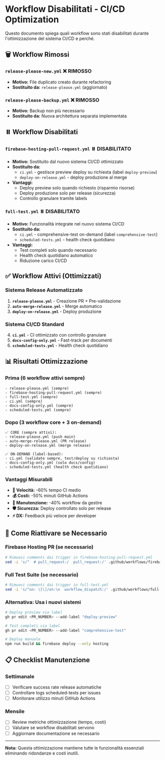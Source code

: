 # Workflow Disabilitati - CI/CD Optimization

Questo documento spiega quali workflow sono stati disabilitati durante l'ottimizzazione del sistema CI/CD e perché.

## 🗑️ **Workflow Rimossi**

### `release-please-new.yml` ❌ **RIMOSSO**

- **Motivo:** File duplicato creato durante refactoring
- **Sostituito da:** `release-please.yml` (aggiornato)

### `release-please-backup.yml` ❌ **RIMOSSO**

- **Motivo:** Backup non più necessario
- **Sostituito da:** Nuova architettura separata implementata

## ⏸️ **Workflow Disabilitati**

### `firebase-hosting-pull-request.yml` ⏸️ **DISABILITATO**

- **Motivo:** Sostituito dal nuovo sistema CI/CD ottimizzato
- **Sostituito da:**
  - `ci.yml` - gestisce preview deploy su richiesta (label `deploy-preview`)
  - `deploy-on-release.yml` - deploy produzione al merge
- **Vantaggi:**
  - Deploy preview solo quando richiesto (risparmio risorse)
  - Deploy produzione solo per release (sicurezza)
  - Controllo granulare tramite labels

### `full-test.yml` ⏸️ **DISABILITATO**

- **Motivo:** Funzionalità integrate nel nuovo sistema CI/CD
- **Sostituito da:**
  - `ci.yml` - comprehensive-test on-demand (label `comprehensive-test`)
  - `scheduled-tests.yml` - health check quotidiano
- **Vantaggi:**
  - Test completi solo quando necessario
  - Health check quotidiano automatico
  - Riduzione carico CI/CD

## ✅ **Workflow Attivi (Ottimizzati)**

### Sistema Release Automatizzato

1. **`release-please.yml`** - Creazione PR + Pre-validazione
2. **`auto-merge-release.yml`** - Merge automatico
3. **`deploy-on-release.yml`** - Deploy produzione

### Sistema CI/CD Standard

4. **`ci.yml`** - CI ottimizzato con controllo granulare
5. **`docs-config-only.yml`** - Fast-track per documenti
6. **`scheduled-tests.yml`** - Health check quotidiano

## 📊 **Risultati Ottimizzazione**

### Prima (6 workflow attivi sempre)

```
- release-please.yml (sempre)
- firebase-hosting-pull-request.yml (sempre)
- full-test.yml (sempre)
- ci.yml (sempre)
- docs-config-only.yml (sempre)
- scheduled-tests.yml (sempre)
```

### Dopo (3 workflow core + 3 on-demand)

```
✅ CORE (sempre attivi):
- release-please.yml (push main)
- auto-merge-release.yml (PR release)
- deploy-on-release.yml (merge release)

✅ ON-DEMAND (label-based):
- ci.yml (validate sempre, test/deploy su richiesta)
- docs-config-only.yml (solo docs/config)
- scheduled-tests.yml (health check quotidiano)
```

### Vantaggi Misurabili

- **🚀 Velocità:** -60% tempo CI medio
- **💰 Costi:** -50% minuti GitHub Actions
- **🔧 Manutenzione:** -40% workflow da gestire
- **🛡️ Sicurezza:** Deploy controllato solo per release
- **⚡ DX:** Feedback più veloce per developer

## 🔄 **Come Riattivare se Necessario**

### Firebase Hosting PR (se necessario)

```bash
# Rimuovi commenti dai trigger in firebase-hosting-pull-request.yml
sed -i 's/^  # pull_request:/  pull_request:/' .github/workflows/firebase-hosting-pull-request.yml
```

### Full Test Suite (se necessario)

```bash
# Rimuovi commenti dai trigger in full-test.yml
sed -i 's/^on: \[\]/on:\n  workflow_dispatch:/' .github/workflows/full-test.yml
```

### Alternativa: Usa i nuovi sistemi

```bash
# Deploy preview via label
gh pr edit <PR_NUMBER> --add-label "deploy-preview"

# Test completi via label
gh pr edit <PR_NUMBER> --add-label "comprehensive-test"

# Deploy manuale
npm run build && firebase deploy --only hosting
```

## 📋 **Checklist Manutenzione**

### Settimanale

- [ ] Verificare success rate release automatiche
- [ ] Controllare logs scheduled-tests per issues
- [ ] Monitorare utilizzo minuti GitHub Actions

### Mensile

- [ ] Review metriche ottimizzazione (tempo, costi)
- [ ] Valutare se workflow disabilitati servono
- [ ] Aggiornare documentazione se necessario

---

**Nota:** Questa ottimizzazione mantiene tutte le funzionalità essenziali eliminando ridondanze e costi inutili.
